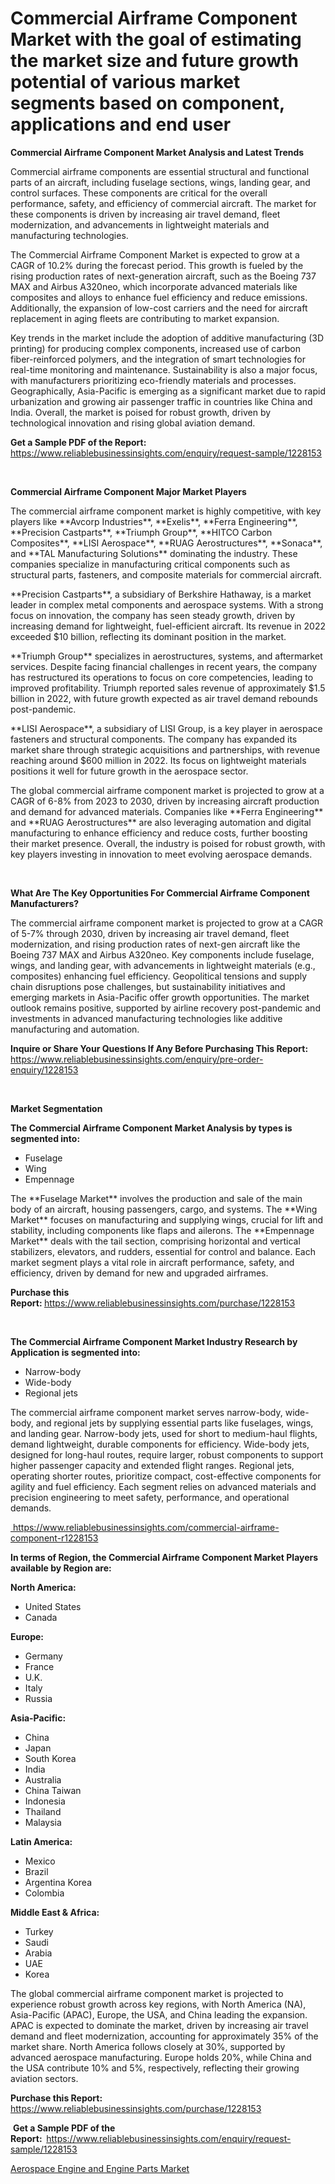 <p><h1>Commercial Airframe Component Market with the goal of estimating the market size and future growth potential of various market segments based on component, applications and end user</h1></p><p><strong>Commercial Airframe Component Market Analysis and Latest Trends</strong></p>
<p><p>Commercial airframe components are essential structural and functional parts of an aircraft, including fuselage sections, wings, landing gear, and control surfaces. These components are critical for the overall performance, safety, and efficiency of commercial aircraft. The market for these components is driven by increasing air travel demand, fleet modernization, and advancements in lightweight materials and manufacturing technologies.</p><p>The Commercial Airframe Component Market is expected to grow at a CAGR of 10.2% during the forecast period. This growth is fueled by the rising production rates of next-generation aircraft, such as the Boeing 737 MAX and Airbus A320neo, which incorporate advanced materials like composites and alloys to enhance fuel efficiency and reduce emissions. Additionally, the expansion of low-cost carriers and the need for aircraft replacement in aging fleets are contributing to market expansion.</p><p>Key trends in the market include the adoption of additive manufacturing (3D printing) for producing complex components, increased use of carbon fiber-reinforced polymers, and the integration of smart technologies for real-time monitoring and maintenance. Sustainability is also a major focus, with manufacturers prioritizing eco-friendly materials and processes. Geographically, Asia-Pacific is emerging as a significant market due to rapid urbanization and growing air passenger traffic in countries like China and India. Overall, the market is poised for robust growth, driven by technological innovation and rising global aviation demand.</p></p>
<p><strong>Get a Sample PDF of the Report:&nbsp;</strong> <a href="https://www.reliablebusinessinsights.com/enquiry/request-sample/1228153?utm_campaign=1837&utm_medium=2&utm_source=Github&utm_content=ia&utm_term=23012025&utm_id=commercial-airframe-component">https://www.reliablebusinessinsights.com/enquiry/request-sample/1228153</a></p>
<p>&nbsp;</p>
<p><strong>Commercial Airframe Component Major Market Players</strong></p>
<p><p>The commercial airframe component market is highly competitive, with key players like **Avcorp Industries**, **Exelis**, **Ferra Engineering**, **Precision Castparts**, **Triumph Group**, **HITCO Carbon Composites**, **LISI Aerospace**, **RUAG Aerostructures**, **Sonaca**, and **TAL Manufacturing Solutions** dominating the industry. These companies specialize in manufacturing critical components such as structural parts, fasteners, and composite materials for commercial aircraft.</p><p>**Precision Castparts**, a subsidiary of Berkshire Hathaway, is a market leader in complex metal components and aerospace systems. With a strong focus on innovation, the company has seen steady growth, driven by increasing demand for lightweight, fuel-efficient aircraft. Its revenue in 2022 exceeded $10 billion, reflecting its dominant position in the market.</p><p>**Triumph Group** specializes in aerostructures, systems, and aftermarket services. Despite facing financial challenges in recent years, the company has restructured its operations to focus on core competencies, leading to improved profitability. Triumph reported sales revenue of approximately $1.5 billion in 2022, with future growth expected as air travel demand rebounds post-pandemic.</p><p>**LISI Aerospace**, a subsidiary of LISI Group, is a key player in aerospace fasteners and structural components. The company has expanded its market share through strategic acquisitions and partnerships, with revenue reaching around $600 million in 2022. Its focus on lightweight materials positions it well for future growth in the aerospace sector.</p><p>The global commercial airframe component market is projected to grow at a CAGR of 6-8% from 2023 to 2030, driven by increasing aircraft production and demand for advanced materials. Companies like **Ferra Engineering** and **RUAG Aerostructures** are also leveraging automation and digital manufacturing to enhance efficiency and reduce costs, further boosting their market presence. Overall, the industry is poised for robust growth, with key players investing in innovation to meet evolving aerospace demands.</p></p>
<p>&nbsp;</p>
<p><strong>What Are The Key Opportunities For Commercial Airframe Component Manufacturers?</strong></p>
<p><p>The commercial airframe component market is projected to grow at a CAGR of 5-7% through 2030, driven by increasing air travel demand, fleet modernization, and rising production rates of next-gen aircraft like the Boeing 737 MAX and Airbus A320neo. Key components include fuselage, wings, and landing gear, with advancements in lightweight materials (e.g., composites) enhancing fuel efficiency. Geopolitical tensions and supply chain disruptions pose challenges, but sustainability initiatives and emerging markets in Asia-Pacific offer growth opportunities. The market outlook remains positive, supported by airline recovery post-pandemic and investments in advanced manufacturing technologies like additive manufacturing and automation.</p></p>
<p><strong>Inquire or Share Your Questions If Any Before Purchasing This Report:</strong> <a href="https://www.reliablebusinessinsights.com/enquiry/pre-order-enquiry/1228153?utm_campaign=1837&utm_medium=2&utm_source=Github&utm_content=ia&utm_term=23012025&utm_id=commercial-airframe-component">https://www.reliablebusinessinsights.com/enquiry/pre-order-enquiry/1228153</a></p>
<p>&nbsp;</p>
<p><strong>Market Segmentation</strong></p>
<p><strong>The Commercial Airframe Component Market Analysis by types is segmented into:</strong></p>
<p><ul><li>Fuselage</li><li>Wing</li><li>Empennage</li></ul></p>
<p><p>The **Fuselage Market** involves the production and sale of the main body of an aircraft, housing passengers, cargo, and systems. The **Wing Market** focuses on manufacturing and supplying wings, crucial for lift and stability, including components like flaps and ailerons. The **Empennage Market** deals with the tail section, comprising horizontal and vertical stabilizers, elevators, and rudders, essential for control and balance. Each market segment plays a vital role in aircraft performance, safety, and efficiency, driven by demand for new and upgraded airframes.</p></p>
<p><strong>Purchase this Report:&nbsp;</strong><a href="https://www.reliablebusinessinsights.com/purchase/1228153?utm_campaign=1837&utm_medium=2&utm_source=Github&utm_content=ia&utm_term=23012025&utm_id=commercial-airframe-component">https://www.reliablebusinessinsights.com/purchase/1228153</a></p>
<p>&nbsp;</p>
<p><strong>The Commercial Airframe Component Market Industry Research by Application is segmented into:</strong></p>
<p><ul><li>Narrow-body</li><li>Wide-body</li><li>Regional jets</li></ul></p>
<p><p>The commercial airframe component market serves narrow-body, wide-body, and regional jets by supplying essential parts like fuselages, wings, and landing gear. Narrow-body jets, used for short to medium-haul flights, demand lightweight, durable components for efficiency. Wide-body jets, designed for long-haul routes, require larger, robust components to support higher passenger capacity and extended flight ranges. Regional jets, operating shorter routes, prioritize compact, cost-effective components for agility and fuel efficiency. Each segment relies on advanced materials and precision engineering to meet safety, performance, and operational demands.</p></p>
<p><a href="https://www.reliablebusinessinsights.com/commercial-airframe-component-r1228153?utm_campaign=1837&utm_medium=2&utm_source=Github&utm_content=ia&utm_term=23012025&utm_id=commercial-airframe-component">&nbsp;https://www.reliablebusinessinsights.com/commercial-airframe-component-r1228153</a></p>
<p><strong>In terms of Region, the Commercial Airframe Component Market Players available by Region are:</strong></p>
<p>
    <p> <strong> North America: </strong>
        <ul>
            <li>United States</li>
            <li>Canada</li>
        </ul>
        </p> 
    <p> <strong> Europe: </strong>
        <ul>
            <li>Germany</li>
            <li>France</li>
            <li>U.K.</li>
            <li>Italy</li>
            <li>Russia</li>
        </ul>
        </p> 
    <p> <strong> Asia-Pacific: </strong>
        <ul>
            <li>China</li>
            <li>Japan</li>
            <li>South Korea</li>
            <li>India</li>
            <li>Australia</li>
            <li>China Taiwan</li>
            <li>Indonesia</li>
            <li>Thailand</li>
            <li>Malaysia</li>
        </ul>
        </p> 
    <p> <strong> Latin America: </strong>
        <ul>
            <li>Mexico</li>
            <li>Brazil</li>
            <li>Argentina Korea</li>
            <li>Colombia</li>
        </ul>
        </p> 
    <p> <strong> Middle East & Africa: </strong>
        <ul>
            <li>Turkey</li>
            <li>Saudi</li>
            <li>Arabia</li>
            <li>UAE</li>
            <li>Korea</li>
        </ul>
    </p>
    </p>
<p><p>The global commercial airframe component market is projected to experience robust growth across key regions, with North America (NA), Asia-Pacific (APAC), Europe, the USA, and China leading the expansion. APAC is expected to dominate the market, driven by increasing air travel demand and fleet modernization, accounting for approximately 35% of the market share. North America follows closely at 30%, supported by advanced aerospace manufacturing. Europe holds 20%, while China and the USA contribute 10% and 5%, respectively, reflecting their growing aviation sectors.</p></p>
<p><strong>Purchase this Report: </strong><a href="https://www.reliablebusinessinsights.com/purchase/1228153?utm_campaign=1837&utm_medium=2&utm_source=Github&utm_content=ia&utm_term=23012025&utm_id=commercial-airframe-component">https://www.reliablebusinessinsights.com/purchase/1228153</a></p>
<p>&nbsp;<strong>Get a Sample PDF of the Report:&nbsp;&nbsp;</strong><a href="https://www.reliablebusinessinsights.com/enquiry/request-sample/1228153?utm_campaign=1837&utm_medium=2&utm_source=Github&utm_content=ia&utm_term=23012025&utm_id=commercial-airframe-component">https://www.reliablebusinessinsights.com/enquiry/request-sample/1228153</a></p>
<p><strong></strong></p>
<p><p><a href="https://github.com/siobhanbusker813/Market-Research-Report-List-1/blob/main/aerospace-engine-and-engine-parts-market.md?utm_campaign=1837&utm_medium=2&utm_source=Github&utm_content=ia&utm_term=23012025&utm_id=commercial-airframe-component">Aerospace Engine and Engine Parts Market</a></p></p>
